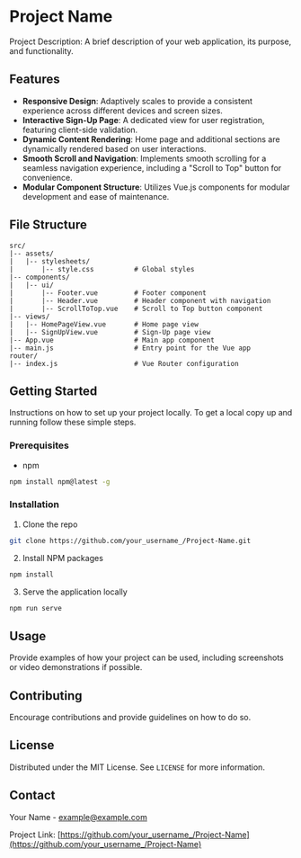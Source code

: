 
# Project Name

Project Description: A brief description of your web application, its purpose, and functionality.

## Features

- **Responsive Design**: Adaptively scales to provide a consistent experience across different devices and screen sizes.
- **Interactive Sign-Up Page**: A dedicated view for user registration, featuring client-side validation.
- **Dynamic Content Rendering**: Home page and additional sections are dynamically rendered based on user interactions.
- **Smooth Scroll and Navigation**: Implements smooth scrolling for a seamless navigation experience, including a "Scroll to Top" button for convenience.
- **Modular Component Structure**: Utilizes Vue.js components for modular development and ease of maintenance.

## File Structure

```
src/
|-- assets/
|   |-- stylesheets/
|       |-- style.css          # Global styles
|-- components/
|   |-- ui/
|       |-- Footer.vue         # Footer component
|       |-- Header.vue         # Header component with navigation
|       |-- ScrollToTop.vue    # Scroll to Top button component
|-- views/
|   |-- HomePageView.vue       # Home page view
|   |-- SignUpView.vue         # Sign-Up page view
|-- App.vue                    # Main app component
|-- main.js                    # Entry point for the Vue app
router/
|-- index.js                   # Vue Router configuration
```

## Getting Started

Instructions on how to set up your project locally.
To get a local copy up and running follow these simple steps.

### Prerequisites

- npm
```sh
npm install npm@latest -g
```

### Installation

1. Clone the repo
```sh
git clone https://github.com/your_username_/Project-Name.git
```
2. Install NPM packages
```sh
npm install
```
3. Serve the application locally
```sh
npm run serve
```

## Usage

Provide examples of how your project can be used, including screenshots or video demonstrations if possible.

## Contributing

Encourage contributions and provide guidelines on how to do so.

## License

Distributed under the MIT License. See `LICENSE` for more information.

## Contact

Your Name - example@example.com

Project Link: [https://github.com/your_username_/Project-Name](https://github.com/your_username_/Project-Name)
